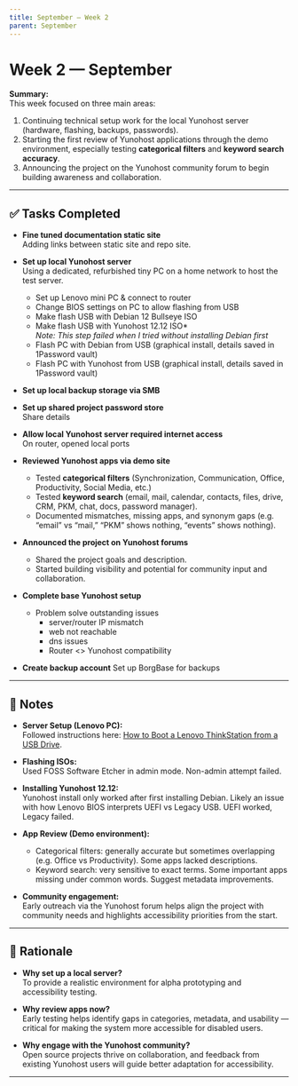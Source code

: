 ```yaml
---
title: September — Week 2
parent: September
---
```


# Week 2 — September

**Summary:**  
This week focused on three main areas:  
1. Continuing technical setup work for the local Yunohost server (hardware, flashing, backups, passwords).  
2. Starting the first review of Yunohost applications through the demo environment, especially testing **categorical filters** and **keyword search accuracy**.  
3. Announcing the project on the Yunohost community forum to begin building awareness and collaboration.  

---

## ✅ Tasks Completed

- **Fine tuned documentation static site**  
  Adding links between static site and repo site.  

- **Set up local Yunohost server**  
  Using a dedicated, refurbished tiny PC on a home network to host the test server.
  
  - Set up Lenovo mini PC & connect to router  
  - Change BIOS settings on PC to allow flashing from USB  
  - Make flash USB with Debian 12 Bullseye ISO  
  - Make flash USB with Yunohost 12.12 ISO*  
    *Note: This step failed when I tried without installing Debian first*  
  - Flash PC with Debian from USB (graphical install, details saved in 1Password vault)  
  - Flash PC with Yunohost from USB (graphical install, details saved in 1Password vault)  

- **Set up local backup storage via SMB**  

- **Set up shared project password store**  
  Share details  

- **Allow local Yunohost server required internet access**  
  On router, opened local ports  

- **Reviewed Yunohost apps via demo site**  
  - Tested **categorical filters** (Synchronization, Communication, Office, Productivity, Social Media, etc.)  
  - Tested **keyword search** (email, mail, calendar, contacts, files, drive, CRM, PKM, chat, docs, password manager).  
  - Documented mismatches, missing apps, and synonym gaps (e.g. “email” vs “mail,” “PKM” shows nothing, “events” shows nothing).  

- **Announced the project on Yunohost forums**  
  - Shared the project goals and description.   
  - Started building visibility and potential for community input and collaboration.  

- **Complete base Yunohost setup**
  - Problem solve outstanding issues
    - server/router IP mismatch
    - web not reachable
    - dns issues
    - Router <> Yunohost compatibility
   
- **Create backup account**
  Set up BorgBase for backups
  
---

## 📌 Notes

- **Server Setup (Lenovo PC):**  
  Followed instructions here: [How to Boot a Lenovo ThinkStation from a USB Drive](https://codingmall.com/knowledge-base/25-global/11961-thinkstation-boot-from-usb).  

- **Flashing ISOs:**  
  Used FOSS Software Etcher in admin mode. Non-admin attempt failed.  

- **Installing Yunohost 12.12:**  
  Yunohost install only worked after first installing Debian. Likely an issue with how Lenovo BIOS interprets UEFI vs Legacy USB. UEFI worked, Legacy failed.  

- **App Review (Demo environment):**  
  - Categorical filters: generally accurate but sometimes overlapping (e.g. Office vs Productivity). Some apps lacked descriptions.  
  - Keyword search: very sensitive to exact terms. Some important apps missing under common words. Suggest metadata improvements.  

- **Community engagement:**  
  Early outreach via the Yunohost forum helps align the project with community needs and highlights accessibility priorities from the start.  

---

## 🧐 Rationale

- **Why set up a local server?**  
  To provide a realistic environment for alpha prototyping and accessibility testing.  

- **Why review apps now?**  
  Early testing helps identify gaps in categories, metadata, and usability — critical for making the system more accessible for disabled users.  

- **Why engage with the Yunohost community?**  
  Open source projects thrive on collaboration, and feedback from existing Yunohost users will guide better adaptation for accessibility.  

---
